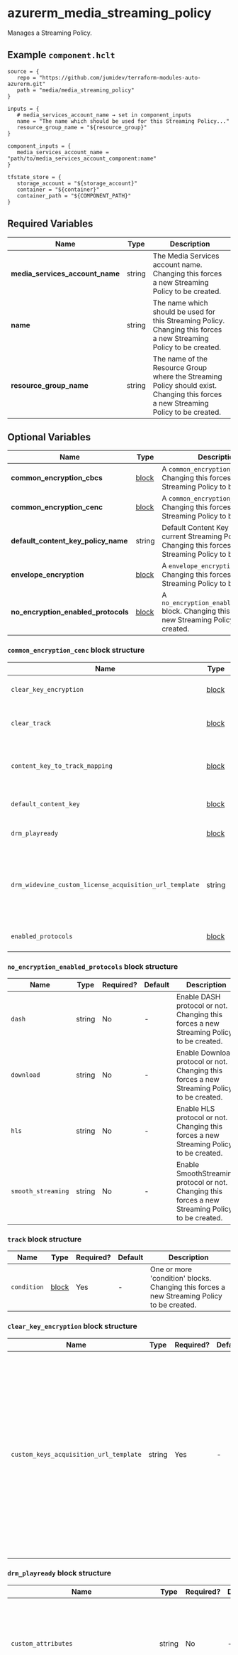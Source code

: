 # azurerm_media_streaming_policy

Manages a Streaming Policy.

## Example `component.hclt`

```hcl
source = {
   repo = "https://github.com/jumidev/terraform-modules-auto-azurerm.git"   
   path = "media/media_streaming_policy"   
}

inputs = {
   # media_services_account_name → set in component_inputs
   name = "The name which should be used for this Streaming Policy..."   
   resource_group_name = "${resource_group}"   
}

component_inputs = {
   media_services_account_name = "path/to/media_services_account_component:name"   
}

tfstate_store = {
   storage_account = "${storage_account}"   
   container = "${container}"   
   container_path = "${COMPONENT_PATH}"   
}

```

## Required Variables

| Name | Type |  Description |
| ---- | --------- |  ----------- |
| **media_services_account_name** | string |  The Media Services account name. Changing this forces a new Streaming Policy to be created. | 
| **name** | string |  The name which should be used for this Streaming Policy. Changing this forces a new Streaming Policy to be created. | 
| **resource_group_name** | string |  The name of the Resource Group where the Streaming Policy should exist. Changing this forces a new Streaming Policy to be created. | 

## Optional Variables

| Name | Type |  Description |
| ---- | --------- |  ----------- |
| **common_encryption_cbcs** | [block](#common_encryption_cbcs-block-structure) |  A `common_encryption_cbcs` block. Changing this forces a new Streaming Policy to be created. | 
| **common_encryption_cenc** | [block](#common_encryption_cenc-block-structure) |  A `common_encryption_cenc` block. Changing this forces a new Streaming Policy to be created. | 
| **default_content_key_policy_name** | string |  Default Content Key used by current Streaming Policy. Changing this forces a new Streaming Policy to be created. | 
| **envelope_encryption** | [block](#envelope_encryption-block-structure) |  A `envelope_encryption` block. Changing this forces a new Streaming Policy to be created. | 
| **no_encryption_enabled_protocols** | [block](#no_encryption_enabled_protocols-block-structure) |  A `no_encryption_enabled_protocols` block. Changing this forces a new Streaming Policy to be created. | 

### `common_encryption_cenc` block structure

| Name | Type | Required? | Default | Description |
| ---- | ---- | --------- | ------- | ----------- |
| `clear_key_encryption` | [block](#clear_key_encryption-block-structure) | No | - | A 'clear_key_encryption' block. Changing this forces a new Streaming Policy to be created. |
| `clear_track` | [block](#clear_track-block-structure) | No | - | One or more 'clear_track' blocks. Changing this forces a new Streaming Policy to be created. |
| `content_key_to_track_mapping` | [block](#content_key_to_track_mapping-block-structure) | No | - | One or more 'content_key_to_track_mapping' blocks. Changing this forces a new Streaming Policy to be created. |
| `default_content_key` | [block](#default_content_key-block-structure) | No | - | A 'default_content_key' block. Changing this forces a new Streaming Policy to be created. |
| `drm_playready` | [block](#drm_playready-block-structure) | No | - | A 'drm_playready' block. Changing this forces a new Streaming Policy to be created. |
| `drm_widevine_custom_license_acquisition_url_template` | string | No | - | The URL template for the custom service that delivers licenses to the end user. This is not required when using Azure Media Services for issuing licenses. Changing this forces a new Streaming Policy to be created. |
| `enabled_protocols` | [block](#enabled_protocols-block-structure) | No | - | A 'enabled_protocols' block. Changing this forces a new Streaming Policy to be created. |

### `no_encryption_enabled_protocols` block structure

| Name | Type | Required? | Default | Description |
| ---- | ---- | --------- | ------- | ----------- |
| `dash` | string | No | - | Enable DASH protocol or not. Changing this forces a new Streaming Policy to be created. |
| `download` | string | No | - | Enable Download protocol or not. Changing this forces a new Streaming Policy to be created. |
| `hls` | string | No | - | Enable HLS protocol or not. Changing this forces a new Streaming Policy to be created. |
| `smooth_streaming` | string | No | - | Enable SmoothStreaming protocol or not. Changing this forces a new Streaming Policy to be created. |

### `track` block structure

| Name | Type | Required? | Default | Description |
| ---- | ---- | --------- | ------- | ----------- |
| `condition` | [block](#condition-block-structure) | Yes | - | One or more 'condition' blocks. Changing this forces a new Streaming Policy to be created. |

### `clear_key_encryption` block structure

| Name | Type | Required? | Default | Description |
| ---- | ---- | --------- | ------- | ----------- |
| `custom_keys_acquisition_url_template` | string | Yes | - | The URL template for the custom service that delivers content keys to the end user. This is not required when using Azure Media Services for issuing keys. Changing this forces a new Streaming Policy to be created. |

### `drm_playready` block structure

| Name | Type | Required? | Default | Description |
| ---- | ---- | --------- | ------- | ----------- |
| `custom_attributes` | string | No | - | Custom attributes for PlayReady. Changing this forces a new Streaming Policy to be created. |
| `custom_license_acquisition_url_template` | string | No | - | The URL template for the custom service that delivers licenses to the end user. This is not required when using Azure Media Services for issuing licenses. Changing this forces a new Streaming Policy to be created. |

### `drm_fairplay` block structure

| Name | Type | Required? | Default | Description |
| ---- | ---- | --------- | ------- | ----------- |
| `allow_persistent_license` | bool | No | - | All license to be persistent or not. Changing this forces a new Streaming Policy to be created. |
| `custom_license_acquisition_url_template` | string | No | - | The URL template for the custom service that delivers licenses to the end user. This is not required when using Azure Media Services for issuing licenses. Changing this forces a new Streaming Policy to be created. |

### `content_key_to_track_mapping` block structure

| Name | Type | Required? | Default | Description |
| ---- | ---- | --------- | ------- | ----------- |
| `label` | string | No | - | Specifies the content key when creating a Streaming Locator. Changing this forces a new Streaming Policy to be created. |
| `policy_name` | string | No | - | The policy used by the default key. Changing this forces a new Streaming Policy to be created. |
| `track` | [block](#track-block-structure) | Yes | - | One or more 'track' blocks. Changing this forces a new Streaming Policy to be created. |

### `clear_track` block structure

| Name | Type | Required? | Default | Description |
| ---- | ---- | --------- | ------- | ----------- |
| `condition` | [block](#condition-block-structure) | Yes | - | One or more 'condition' blocks. Changing this forces a new Streaming Policy to be created. |

### `enabled_protocols` block structure

| Name | Type | Required? | Default | Description |
| ---- | ---- | --------- | ------- | ----------- |
| `dash` | string | No | - | Enable DASH protocol or not. Changing this forces a new Streaming Policy to be created. |
| `download` | string | No | - | Enable Download protocol or not. Changing this forces a new Streaming Policy to be created. |
| `hls` | string | No | - | Enable HLS protocol or not. Changing this forces a new Streaming Policy to be created. |
| `smooth_streaming` | string | No | - | Enable SmoothStreaming protocol or not. Changing this forces a new Streaming Policy to be created. |

### `envelope_encryption` block structure

| Name | Type | Required? | Default | Description |
| ---- | ---- | --------- | ------- | ----------- |
| `custom_keys_acquisition_url_template` | string | No | - | The URL template for the custom service that delivers content keys to the end user. This is not required when using Azure Media Services for issuing keys. Changing this forces a new Streaming Policy to be created. |
| `default_content_key` | [block](#default_content_key-block-structure) | No | - | A 'default_content_key' block. Changing this forces a new Streaming Policy to be created. |
| `enabled_protocols` | [block](#enabled_protocols-block-structure) | No | - | A 'enabled_protocols' block. Changing this forces a new Streaming Policy to be created. |

### `default_content_key` block structure

| Name | Type | Required? | Default | Description |
| ---- | ---- | --------- | ------- | ----------- |
| `label` | string | No | - | Label can be used to specify Content Key when creating a Streaming Locator. Changing this forces a new Streaming Policy to be created. |
| `policy_name` | string | No | - | Policy used by Default Key. Changing this forces a new Streaming Policy to be created. |

### `common_encryption_cbcs` block structure

| Name | Type | Required? | Default | Description |
| ---- | ---- | --------- | ------- | ----------- |
| `clear_key_encryption` | [block](#clear_key_encryption-block-structure) | No | - | A 'clear_key_encryption' block. Changing this forces a new Streaming Policy to be created. |
| `default_content_key` | [block](#default_content_key-block-structure) | No | - | A 'default_content_key' block. Changing this forces a new Streaming Policy to be created. |
| `drm_fairplay` | [block](#drm_fairplay-block-structure) | No | - | A 'drm_fairplay' block. Changing this forces a new Streaming Policy to be created. |
| `enabled_protocols` | [block](#enabled_protocols-block-structure) | No | - | A 'enabled_protocols' block. Changing this forces a new Streaming Policy to be created. |

### `condition` block structure

| Name | Type | Required? | Default | Description |
| ---- | ---- | --------- | ------- | ----------- |
| `operation` | string | Yes | - | The track property condition operation. Possible value is 'Equal'. Changing this forces a new Streaming Policy to be created. |
| `property` | string | Yes | - | The track property type. Possible value is 'FourCC'. Changing this forces a new Streaming Policy to be created. |
| `value` | string | Yes | - | The track property value. Changing this forces a new Streaming Policy to be created. |



## Outputs

| Name | Type | Sensitive? | Description |
| ---- | ---- | --------- | --------- |
| **id** | string | No  | The ID of the Streaming Policy. | 

Additionally, all variables are provided as outputs.
